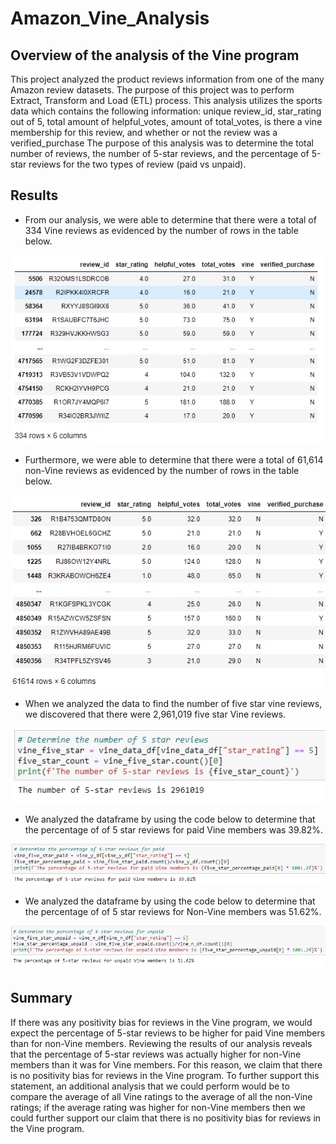# Amazon_Vine_Analysis

## Overview of the analysis of the Vine program
This project analyzed the product reviews information from one of the many Amazon review datasets.  The purpose of this project was to perform Extract, Transform and Load (ETL) process.  This analysis utilizes the sports data which contains the following information: unique review_id, star_rating out of 5, total amount of helpful_votes, amount of total_votes, is there a vine membership for this review, and whether or not the review was a verified_purchase  The purpose of this analysis was to determine the total number of reviews, the number of 5-star reviews, and the percentage of 5-star reviews for the two types of review (paid vs unpaid).
## Results
- From our analysis, we were able to determine that there were a total of 334 Vine reviews as evidenced by the number of rows in the table below.

![Vine Reviews](/Vine_Reviews.PNG)

- Furthermore, we were able to determine that there were a total of 61,614 non-Vine reviews as evidenced by the number of rows in the table below.

![Non-Vine Reviews](/non_vine_reviews.PNG)

- When we analyzed the data to find the number of five star vine reviews, we discovered that there were 2,961,019 five star Vine reviews.

![Vine 5 Star Reviews](/vine_five_stars.PNG)

- We analyzed the dataframe by using the code below to determine that the percentage of of 5 star reviews for paid Vine members was 39.82%.

![Vine 5 Star Percentage](/vine_percentage.PNG)

- We analyzed the dataframe by using the code below to determine that the percentage of of 5 star reviews for Non-Vine members was 51.62%.

![Non-Vine 5 Star Percentage](/nonvine_percentage.PNG)
## Summary
If there was any positivity bias for reviews in the Vine program, we would expect the percentage of 5-star reviews to be higher for paid Vine members than for non-Vine members.  Reviewing the results of our analysis reveals that the percentage of 5-star reviews was actually higher for non-Vine members than it was for Vine members.  For this reason, we claim that there is no positivity bias for reviews in the Vine program.  To further support this statement, an additional analysis that we could perform would be to compare the average of all Vine ratings to the average of all the non-Vine ratings; if the average rating was higher for non-Vine members then we could further support our claim that there is no positivity bias for reviews in the Vine program.
